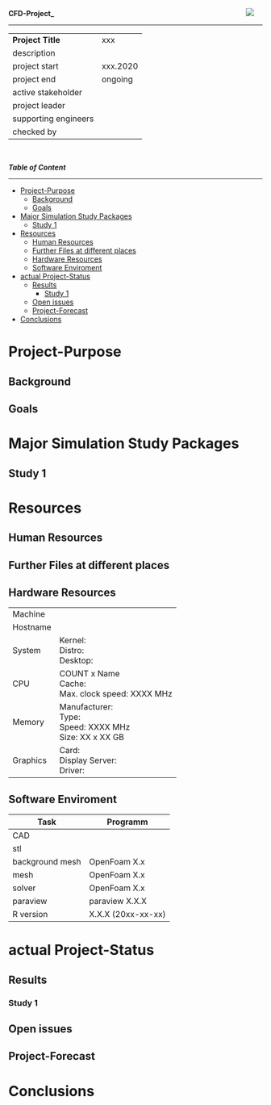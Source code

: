 
<!-- main project readme -->
<!-- copied from ../tools/sofa-framework/docs/dummies/makefile  -->



**CFD-Project_**
&emsp; &emsp; &emsp; &emsp; &emsp; &emsp; &emsp; &emsp; &emsp; &emsp; &emsp; &emsp; &emsp; &emsp; &emsp; &emsp; &emsp; &emsp; &emsp; &emsp; &emsp;
![](tools/images/logo.png)

************************************************  
|                       |                                  |
| --------------------- | -------------------------------- |
| **Project Title**     | xxx
| description           | 
| project start         | xxx.2020
| project end           | ongoing
| active stakeholder    | 
| project leader        | 
| supporting engineers  | 
| checked by            | 
<br>  

<!-- example picture for quick project identification -->
<!-- ![](docs/report-sources/freecad-gui.png)  -->


**_Table of Content_**

**********************  
- [Project-Purpose](#project-purpose)
  - [Background](#background)
  - [Goals](#goals)
- [Major Simulation Study Packages](#major-simulation-study-packages)
  - [Study 1](#study-1)
- [Resources](#resources)
  - [Human Resources](#human-resources)
  - [Further Files at different places](#further-files-at-different-places)
  - [Hardware Resources](#hardware-resources)
  - [Software Enviroment](#software-enviroment)
- [actual Project-Status](#actual-project-status)
  - [Results](#results)
    - [Study 1](#study-1-1)
  - [Open issues](#open-issues)
  - [Project-Forecast](#project-forecast)
- [Conclusions](#conclusions)



Project-Purpose
===============================================================================

Background
---------------------------------------------------------------------
<!-- which information is needed to understand the project goals -->
<!-- this should be understand by every friend or manager -->


Goals
---------------------------------------------------------------------
<!-- which goals should be reached within this project -->
<!-- bulletpoints with max 10 words, more explanations belong to the background -->


Major Simulation Study Packages
===============================================================================

Study 1
---------------------------------------------------------------------
<!-- which special information should this study deliver to reach the project goals -->
<!-- only 4 sentences or bulletpoints. The details belong to the study report -->



Resources
===============================================================================

Human Resources
---------------------------------------------------------------------

Further Files at different places
---------------------------------------------------------------------

Hardware Resources
---------------------------------------------------------------------
<!-- available computers, etc -->

|          |                                                                                        |
| -------- | -------------------------------------------------------------------------------------- |
| Machine  | 
| Hostname | 
| System   | Kernel:  <br> Distro:  <br> Desktop: 
| CPU      | COUNT x Name <br> Cache:  <br> Max. clock speed: XXXX MHz 
| Memory   | Manufacturer: <br> Type: <br>  Speed: XXXX MHz <br> Size: XX x XX GB 
| Graphics | Card: <br> Display Server: <br> Driver: 


Software Enviroment
---------------------------------------------------------------------
<!-- Short description of the software used to create the analysis.  -->
<!-- The objective of this section is to ensure reproducebility of the results for the case of later reruns. -->

| Task              | Programm                                          |
| ----------------- | ------------------------------------------------- |
| CAD               | 
| stl               | 
| background mesh   | OpenFoam X.x
| mesh              | OpenFoam X.x
| solver            | OpenFoam X.x
| paraview          | paraview X.X.X 
| R version         | X.X.X (20xx-xx-xx)



actual Project-Status
===============================================================================

Results
---------------------------------------------------------------------
### Study 1
<!-- main study results as short bulletpoints -->


Open issues
---------------------------------------------------------------------
<!-- where are not yet solved issues or problems which can threaten the project outcome -->


Project-Forecast
---------------------------------------------------------------------
<!-- next steps and timeframe -->


Conclusions
===============================================================================
<!-- main outcome of this project in a few bulletpoints -->
